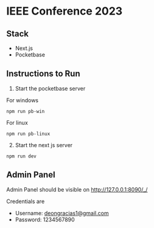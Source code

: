 # IEEE Conference 2023

## Stack

- Next.js
- Pocketbase

## Instructions to Run

1. Start the pocketbase server

For windows

```
npm run pb-win
```

For linux

```
npm run pb-linux
```

2. Start the next js server

```
npm run dev
```

## Admin Panel

Admin Panel should be visible on http://127.0.0.1:8090/_/

Credentials are
- Username: deongracias1@gmail.com
- Password: 1234567890